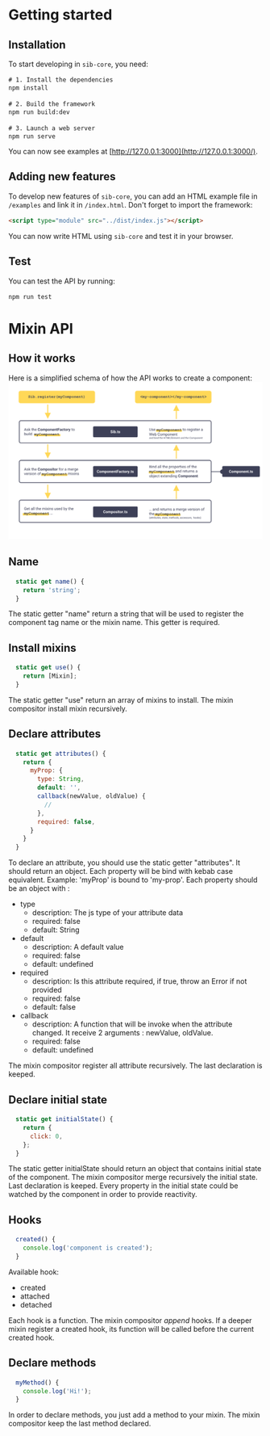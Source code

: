 # Getting started
## Installation
To start developing in `sib-core`, you need:
```shell
# 1. Install the dependencies
npm install

# 2. Build the framework
npm run build:dev

# 3. Launch a web server
npm run serve
```

You can now see examples at [http://127.0.0.1:3000](http://127.0.0.1:3000/).

## Adding new features
To develop new features of `sib-core`, you can add an HTML example file in `/examples` and link it in `/index.html`.
Don't forget to import the framework:

```html
<script type="module" src="../dist/index.js"></script>
```
You can now write HTML using `sib-core` and test it in your browser.


## Test
You can test the API by running:
```shell
npm run test
```

# Mixin API
## How it works
Here is a simplified schema of how the API works to create a component:
![sib-api](./images/sib-api.png)

## Name

```js
  static get name() {
    return 'string';
  }
```
The static getter "name" return a string that will be used to register the component tag name or the mixin name. This getter is required.

## Install mixins
```js
  static get use() {
    return [Mixin];
  }
```

The static getter "use" return an array of mixins to install. The mixin compositor install mixin recursively.

## Declare attributes
```js
  static get attributes() {
    return {
      myProp: {
        type: String,
        default: '',
        callback(newValue, oldValue) {
          //
        },
        required: false,
      }
    }  
  }
```

To declare an attribute, you should use the static getter "attributes". It should return an object. Each property will be bind with kebab case equivalent. Example: 'myProp' is bound to 'my-prop'. Each property should be an object with :
- type
  - description: The js type of your attribute data
  - required: false
  - default: String
- default
  - description: A default value
  - required: false
  - default: undefined
- required
  - description: Is this attribute required, if true, throw an Error if not provided
  - required: false
  - default: false
- callback
  - description: A function that will be invoke when the attribute changed. It receive 2 arguments : newValue, oldValue.
  - required: false
  - default: undefined

The mixin compositor register all attribute recursively. The last declaration is keeped.

## Declare initial state
```js
  static get initialState() {
    return {
      click: 0,
    };
  }
```
The static getter initialState should return an object that contains initial state of the component. The mixin compositor merge recursively the initial state. Last declaration is keeped.
Every property in the initial state could be watched by the component in order to provide reactivity.


## Hooks
```js
  created() {
    console.log('component is created');
  }
```
Available hook:
- created
- attached
- detached

Each hook is a function. The mixin compositor *append* hooks. If a deeper mixin register a created hook, its function will be called before the current created hook.

## Declare methods
```js
  myMethod() {
    console.log('Hi!');
  }
```
In order to declare methods, you just add a method to your mixin. The mixin compositor keep the last method declared.
